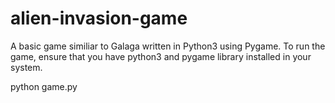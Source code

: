 # alien-invasion-game
A basic game similiar to Galaga written in Python3 using Pygame. 
To run the game, ensure that you have python3 and pygame library installed in 
your system.

python game.py
